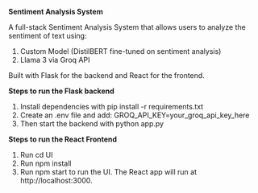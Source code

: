 **Sentiment Analysis System**

A full-stack Sentiment Analysis System that allows users to analyze the sentiment of text using:
1. Custom Model (DistilBERT fine-tuned on sentiment analysis)
2. Llama 3 via Groq API

Built with Flask for the backend and React for the frontend.

**Steps to run the Flask backend**
1. Install dependencies with pip install -r requirements.txt
2. Create an .env file and add: GROQ_API_KEY=your_groq_api_key_here
3. Then start the backend with python app.py

**Steps to run the React Frontend**
1. Run cd UI
2. Run npm install
3. Run npm start to run the UI. The React app will run at http://localhost:3000.

